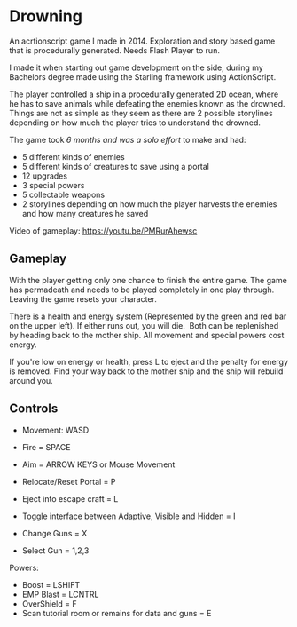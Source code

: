 # Drowning
An acrtionscript game I made in 2014. Exploration and story based game that is procedurally generated. Needs Flash Player to run.

I made it when starting out game development on the side, during my Bachelors degree made using the Starling framework using ActionScript. 

The player controlled a ship in a procedurally generated 2D ocean, where he has to save animals while defeating the enemies known as the drowned. Things are not as simple as they seem as there are 2 possible storylines depending on how much the player tries to understand the drowned.

The game took _6 months and was a solo effort_ to make and had:
- 5 different kinds of enemies
- 5 different kinds of creatures to save using a portal
- 12 upgrades
- 3 special powers
- 5 collectable weapons
- 2 storylines depending on how much the player harvests the enemies and how many creatures he saved

Video of gameplay: https://youtu.be/PMRurAhewsc

## Gameplay
With the player getting only one chance to finish the entire game. The game has permadeath and needs to be played completely in one play through. Leaving the game resets your character. 

There is a health and energy system (Represented by the green and red bar on the upper left). If either runs out, you will die.  Both can be replenished by heading back to the mother ship. All movement and special powers cost energy.

If you're low on energy or health, press L to eject and the penalty for energy is removed. Find your way back to the mother ship and the ship will rebuild around you.

## Controls
- Movement: WASD
- Fire = SPACE
- Aim = ARROW KEYS or Mouse Movement

- Relocate/Reset Portal = P

- Eject into escape craft = L

- Toggle interface between Adaptive, Visible and Hidden = I

- Change Guns = X

- Select Gun = 1,2,3

Powers:
- Boost = LSHIFT
- EMP Blast = LCNTRL
- OverShield = F
- Scan tutorial room or remains for data and guns = E
